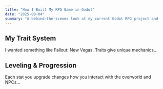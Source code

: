 ```yaml
---
title: "How I Built My RPG Game in Godot"
date: "2025-08-04"
summary: "A behind-the-scenes look at my current Godot RPG project and the systems I built."
---
```


## My Trait System

I wanted something like Fallout: New Vegas. Traits give unique mechanics...

## Leveling & Progression

Each stat you upgrade changes how you interact with the overworld and NPCs...
